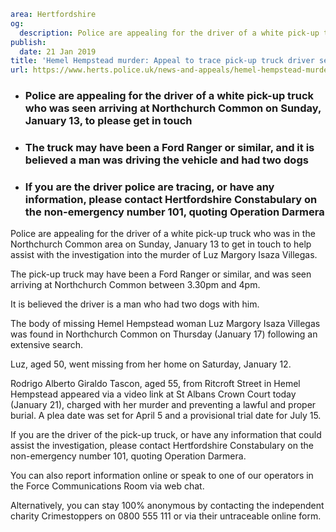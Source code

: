 ```yaml
area: Hertfordshire
og:
  description: Police are appealing for the driver of a white pick-up truck who was in the Northchurch Common area on Sunday, January 13 to get in touch to help assist with the investigation into the murder of Luz Margory Isaza Villegas.
publish:
  date: 21 Jan 2019
title: 'Hemel Hempstead murder: Appeal to trace pick-up truck driver seen in area'
url: https://www.herts.police.uk/news-and-appeals/hemel-hempstead-murder-appeal-to-trace-pick-up-truck-driver-seen-in-area-2412d
```

* ### Police are appealing for the driver of a white pick-up truck who was seen arriving at Northchurch Common on Sunday, January 13, to please get in touch

 * ### The truck may have been a Ford Ranger or similar, and it is believed a man was driving the vehicle and had two dogs

 * ### If you are the driver police are tracing, or have any information, please contact Hertfordshire Constabulary on the non-emergency number 101, quoting Operation Darmera

Police are appealing for the driver of a white pick-up truck who was in the Northchurch Common area on Sunday, January 13 to get in touch to help assist with the investigation into the murder of Luz Margory Isaza Villegas.

The pick-up truck may have been a Ford Ranger or similar, and was seen arriving at Northchurch Common between 3.30pm and 4pm.

It is believed the driver is a man who had two dogs with him.

The body of missing Hemel Hempstead woman Luz Margory Isaza Villegas was found in Northchurch Common on Thursday (January 17) following an extensive search.

Luz, aged 50, went missing from her home on Saturday, January 12.

Rodrigo Alberto Giraldo Tascon, aged 55, from Ritcroft Street in Hemel Hempstead appeared via a video link at St Albans Crown Court today (January 21), charged with her murder and preventing a lawful and proper burial. A plea date was set for April 5 and a provisional trial date for July 15.

If you are the driver of the pick-up truck, or have any information that could assist the investigation, please contact Hertfordshire Constabulary on the non-emergency number 101, quoting Operation Darmera.

You can also report information online or speak to one of our operators in the Force Communications Room via web chat.

Alternatively, you can stay 100% anonymous by contacting the independent charity Crimestoppers on 0800 555 111 or via their untraceable online form.
